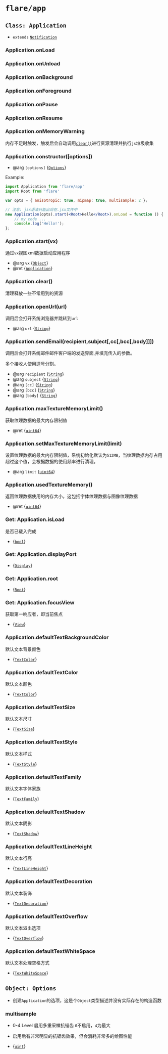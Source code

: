# `flare/app`


## `Class: Application`
* `extends` [`Notification`]

### Application.onLoad
### Application.onUnload
### Application.onBackground
### Application.onForeground
### Application.onPause
### Application.onResume
### Application.onMemoryWarning

内存不足时触发，触发后会自动调用[`clear()`]进行资源清理并执行`js`垃圾收集

### Application.constructor([options])
* @arg `[options]` {[`Options`]}

Example:

```jsx
import Application from 'flare/app'
import Root from 'flare'

var opts = { anisotropic: true, mipmap: true, multisample: 2 };

// 注意: jsx语法只能出现在.jsx文件中
new Application(opts).start(<Root>Hello</Root>).onLoad = function () {
	// my code ...
	console.log('Hello!');
};
```

### Application.start(vx)

通过`vx`视图xml数据启动应用程序

* @arg `vx` {[`Object`]}
* @ret {[`Application`]}

### Application.clear() 

清理释放一些不常用到的资源

### Application.openUrl(url)

调用后会打开系统浏览器并跳转到`url`

* @arg `url` {[`String`]}

### Application.sendEmail(recipient,subject[,cc[,bcc[,body]]])

调用后会打开系统邮件邮件客户端的发送界面,并填充传入的参数。

多个接收人使用逗号分割。

* @arg `recipient` {[`String`]}
* @arg `subject` {[`String`]}
* @arg `[cc]` {[`String`]}
* @arg `[bcc]` {[`String`]}
* @arg `[body]` {[`String`]}


### Application.maxTextureMemoryLimit()

获取纹理数据的最大内存限制值

* @ret {[`uint64`]}

### Application.setMaxTextureMemoryLimit(limit)

设置纹理数据的最大内存限制值，系统初始化默认为`512MB`，当纹理数据内存占用超过这个值，会根据数据的使用频率进行清理。

* @arg `limit` {[`uint64`]}

### Application.usedTextureMemory()

返回纹理数据使用的内存大小，这包括字体纹理数据与图像纹理数据

* @ret {[`uint64`]}

### Get: Application.isLoad 

是否已载入完成

* {[`bool`]}

### Get: Application.displayPort 

* {[`Display`]}

### Get: Application.root 

* {[`Root`]}

### Get: Application.focusView 

获取第一响应者，即当前焦点

* {[`View`]}

### Application.defaultTextBackgroundColor 

默认文本背景颜色

* {[`TextColor`]}

### Application.defaultTextColor 

默认文本颜色

* {[`TextColor`]}

### Application.defaultTextSize 

默认文本尺寸

* {[`TextSize`]}

### Application.defaultTextStyle 

默认文本样式

* {[`TextStyle`]}

### Application.defaultTextFamily 

默认文本字体家族

* {[`TextFamily`]}

### Application.defaultTextShadow 

默认文本阴影

* {[`TextShadow`]}

### Application.defaultTextLineHeight 

默认文本行高

* {[`TextLineHeight`]}

### Application.defaultTextDecoration 

默认文本装饰

* {[`TextDecoration`]}

### Application.defaultTextOverflow 

默认文本溢出选项

* {[`TextOverflow`]}

### Application.defaultTextWhiteSpace 

默认文本处理空格方式

* {[`TextWhiteSpace`]}


## `Object: Options`

* 创建`Application`的选项，这是个`Object`类型描述并没有实际存在的构造函数

### multisample

* 0-4 Level 启用多重采样抗锯齿 `0`不启用，`4`为最大

* 启用后有非常明显的抗锯齿效果，但会消耗非常多的绘图性能

* {[`uint`]} 


[`Class`]: https://developer.mozilla.org/en-US/docs/Web/JavaScript/Reference/Classes
[`Object`]: https://developer.mozilla.org/en-US/docs/Web/JavaScript/Reference/Global_Objects/Object
[`Array`]: https://developer.mozilla.org/en-US/docs/Web/JavaScript/Reference/Global_Objects/Array
[`Function`]: https://developer.mozilla.org/en-US/docs/Web/JavaScript/Reference/Global_Objects/Function
[`Date`]: https://developer.mozilla.org/en-US/docs/Web/JavaScript/Reference/Global_Objects/Date
[`RegExp`]: https://developer.mozilla.org/en-US/docs/Web/JavaScript/Reference/Global_Objects/RegExp
[`ArrayBuffer`]: https://developer.mozilla.org/en-US/docs/Web/JavaScript/Reference/Global_Objects/ArrayBuffer
[`TypedArray`]: https://developer.mozilla.org/en-US/docs/Web/JavaScript/Reference/Global_Objects/TypedArray
[`String`]: https://developer.mozilla.org/en-US/docs/Web/JavaScript/Reference/Global_Objects/String
[`Number`]: https://developer.mozilla.org/en-US/docs/Web/JavaScript/Reference/Global_Objects/Number
[`Boolean`]: https://developer.mozilla.org/en-US/docs/Web/JavaScript/Reference/Global_Objects/Boolean
[`null`]: https://developer.mozilla.org/en-US/docs/Web/JavaScript/Reference/Global_Objects/null
[`undefined`]: https://developer.mozilla.org/en-US/docs/Web/JavaScript/Reference/Global_Objects/undefined

[`int`]: native_types.md#int
[`uint`]: native_types.md#uint
[`int16`]: native_types.md#int16
[`uint16`]: native_types.md#uint16
[`int64`]: native_types.md#int64
[`uint64`]: native_types.md#uint64
[`float`]: native_types.md#float
[`double`]: native_types.md#double
[`bool`]: native_types.md#bool

[`Notification`]: event.md#class-notification
[`Application`]: app.md#class-guiapplication
[`Options`]: app.md#object-options
[`TextColor`]: value.md#class-textcolor
[`TextSize`]: value.md#class-textsize
[`TextStyle`]: value.md#class-textstyle
[`TextFamily`]: value.md#class-textfamily
[`TextShadow`]: value.md#class-textshadow
[`TextLineHeight`]: value.md#class-textlineheight
[`TextDecoration`]: value.md#class-textdecoration
[`TextOverflow`]: value.md#class-textoverflow
[`TextWhiteSpace`]: value.md#class-textwhitespace
[`Display`]: display_port.md#class-displayport
[`Root`]: flare.md#class-root
[`View`]: flare.md#class-view
[`clear()`]: app.md#guiapplication-clear
